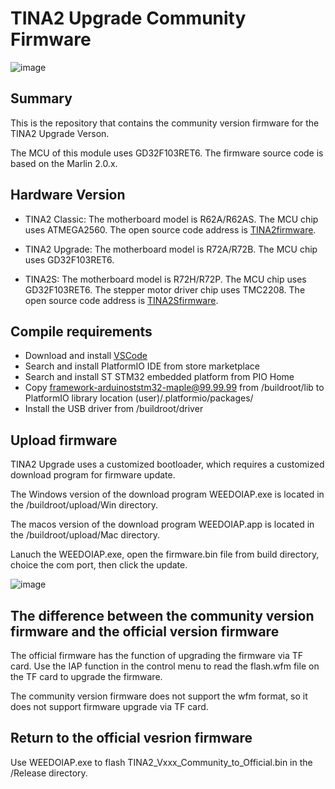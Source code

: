# TINA2 Upgrade Community Firmware
![image](http://www.weedo.ltd/wp-content/uploads/2023/04/tina2up.jpg)

## Summary
This is the repository that contains the community version firmware for the TINA2 Upgrade Verson. 

The MCU of this module uses GD32F103RET6. The firmware source code is based on the Marlin 2.0.x. 

## Hardware Version 
- TINA2 Classic: The motherboard model is R62A/R62AS. The MCU chip uses ATMEGA2560. The open source code address is [TINA2firmware](https://github.com/weedo3d/TINA2firmware).

- TINA2 Upgrade: The motherboard model is R72A/R72B. The MCU chip uses GD32F103RET6.

- TINA2S: The motherboard model is R72H/R72P. The MCU chip uses GD32F103RET6. The stepper motor driver chip uses TMC2208. The open source code address is [TINA2Sfirmware](https://github.com/weedo3d/TINA2Sfirmware).

## Compile requirements

- Download and install [VSCode](https://code.visualstudio.com/)
- Search and install PlatformIO IDE from store marketplace
- Search and install ST STM32 embedded platform from PIO Home
- Copy framework-arduinoststm32-maple@99.99.99 from /buildroot/lib to PlatformIO library location (user)/.platformio/packages/
- Install the USB driver from /buildroot/driver

## Upload firmware

TINA2 Upgrade uses a customized bootloader, which requires a customized download program for firmware update.  

The Windows version of the download program WEEDOIAP.exe is located in the /buildroot/upload/Win directory. 

The macos version of the download program WEEDOIAP.app is located in the /buildroot/upload/Mac directory. 

Lanuch the WEEDOIAP.exe, open the firmware.bin file from build directory, choice the com port, then click the update.

![image](http://www.weedo.ltd/wp-content/uploads/2021/04/weedoiap.png)


## The difference between the community version firmware and the official version firmware

The official firmware has the function of upgrading the firmware via TF card. Use the IAP function in the control menu to read the flash.wfm file on the TF card to upgrade the firmware.

The community version firmware does not support the wfm format, so it does not support firmware upgrade via TF card.


## Return to the official vesrion firmware

Use WEEDOIAP.exe to flash TINA2_Vxxx_Community_to_Official.bin in the /Release directory.
